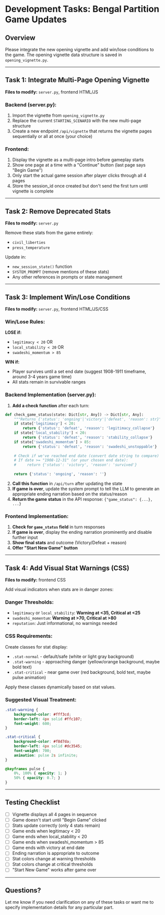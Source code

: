 # Development Tasks: Bengal Partition Game Updates

## Overview
Please integrate the new opening vignette and add win/lose conditions to the game. The opening vignette data structure is saved in `opening_vignette.py`.

---

## Task 1: Integrate Multi-Page Opening Vignette

**Files to modify:** `server.py`, frontend HTML/JS

### Backend (server.py):
1. Import the vignette from `opening_vignette.py`
2. Replace the current `STARTING_SCENARIO` with the new multi-page structure
3. Create a new endpoint `/api/vignette` that returns the vignette pages sequentially or all at once (your choice)

### Frontend:
1. Display the vignette as a multi-page intro before gameplay starts
2. Show one page at a time with a "Continue" button (last page says "Begin Game")
3. Only start the actual game session after player clicks through all 4 pages
4. Store the session_id once created but don't send the first turn until vignette is complete

---

## Task 2: Remove Deprecated Stats

**Files to modify:** `server.py`

Remove these stats from the game entirely:
- `civil_liberties`
- `press_temperature`

Update in:
- `new_session_state()` function
- `SYSTEM_PROMPT` (remove mentions of these stats)
- Any other references in prompts or state management

---

## Task 3: Implement Win/Lose Conditions

**Files to modify:** `server.py`, frontend HTML/JS/CSS

### Win/Lose Rules:

**LOSE if:**
- `legitimacy < 20` OR
- `local_stability < 20` OR  
- `swadeshi_momentum > 85`

**WIN if:**
- Player survives until a set end date (suggest 1908-1911 timeframe, around 3-4 years game time)
- All stats remain in survivable ranges

### Backend Implementation (server.py):

1. **Add a check function** after each turn:
```python
def check_game_status(state: Dict[str, Any]) -> Dict[str, Any]:
    """Returns {'status': 'ongoing'|'victory'|'defeat', 'reason': str}"""
    if state['legitimacy'] < 20:
        return {'status': 'defeat', 'reason': 'legitimacy_collapse'}
    if state['local_stability'] < 20:
        return {'status': 'defeat', 'reason': 'stability_collapse'}
    if state['swadeshi_momentum'] > 85:
        return {'status': 'defeat', 'reason': 'swadeshi_unstoppable'}
    
    # Check if we've reached end date (convert date string to compare)
    # If date >= "1908-12-31" (or your chosen end date):
    #     return {'status': 'victory', 'reason': 'survived'}
    
    return {'status': 'ongoing', 'reason': ''}
```

2. **Call this function** in `/api/turn` after updating the state
3. **If game is over**, update the system prompt to tell the LLM to generate an appropriate ending narration based on the status/reason
4. **Return the game status** in the API response: `{"game_status": {...}, ...}`

### Frontend Implementation:

1. **Check for `game_status` field** in turn responses
2. **If game is over**, display the ending narration prominently and disable further input
3. **Show final stats** and outcome (Victory/Defeat + reason)
4. **Offer "Start New Game" button**

---

## Task 4: Add Visual Stat Warnings (CSS)

**Files to modify:** frontend CSS

Add visual indicators when stats are in danger zones:

### Danger Thresholds:
- `legitimacy` or `local_stability`: **Warning at <35, Critical at <25**
- `swadeshi_momentum`: **Warning at >70, Critical at >80**
- `reputation`: Just informational, no warnings needed

### CSS Requirements:
Create classes for stat display:
- `.stat-normal` - default/safe (white or light gray background)
- `.stat-warning` - approaching danger (yellow/orange background, maybe bold text)
- `.stat-critical` - near game over (red background, bold text, maybe pulse animation)

Apply these classes dynamically based on stat values.

### Suggested Visual Treatment:
```css
.stat-warning {
    background-color: #fff3cd;
    border-left: 4px solid #ffc107;
    font-weight: 600;
}

.stat-critical {
    background-color: #f8d7da;
    border-left: 4px solid #dc3545;
    font-weight: 700;
    animation: pulse 2s infinite;
}

@keyframes pulse {
    0%, 100% { opacity: 1; }
    50% { opacity: 0.7; }
}
```

---

## Testing Checklist

- [ ] Vignette displays all 4 pages in sequence
- [ ] Game doesn't start until "Begin Game" clicked
- [ ] Stats update correctly (only 4 stats remain)
- [ ] Game ends when legitimacy < 20
- [ ] Game ends when local_stability < 20  
- [ ] Game ends when swadeshi_momentum > 85
- [ ] Game ends with victory at end date
- [ ] Ending narration is appropriate to outcome
- [ ] Stat colors change at warning thresholds
- [ ] Stat colors change at critical thresholds
- [ ] "Start New Game" works after game over

---

## Questions?
Let me know if you need clarification on any of these tasks or want me to specify implementation details for any particular part.